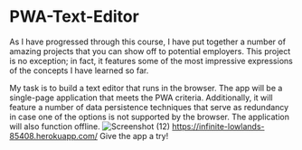 # PWA-Text-Editor
As I have progressed through this course, I have put together a number of amazing projects that you can show off to potential employers. This project is no exception; in fact, it features some of the most impressive expressions of the concepts I have learned so far.

My task is to build a text editor that runs in the browser. The app will be a single-page application that meets the PWA criteria. Additionally, it will feature a number of data persistence techniques that serve as redundancy in case one of the options is not supported by the browser. The application will also function offline.
![Screenshot (12)](https://user-images.githubusercontent.com/106851538/186043874-9c94835b-53ce-4acc-9eda-0deacd381871.png)
https://infinite-lowlands-85408.herokuapp.com/ Give the app a try!
